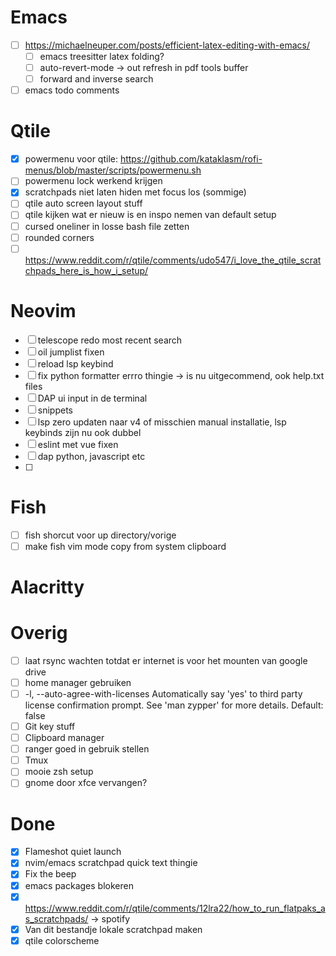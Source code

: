 # Emacs
- [ ]  https://michaelneuper.com/posts/efficient-latex-editing-with-emacs/
    - [ ]  emacs treesitter latex folding?
    - [ ]  auto-revert-mode → out refresh in pdf tools buffer
    - [ ]  forward and inverse search
- [ ]  emacs todo comments
# Qtile
- [x]  powermenu voor qtile: https://github.com/kataklasm/rofi-menus/blob/master/scripts/powermenu.sh
- [ ]  powermenu lock werkend krijgen
- [x]  scratchpads niet laten hiden met focus los (sommige)
- [ ]  qtile auto screen layout stuff
- [ ]  qtile kijken wat er nieuw is en inspo nemen van default setup
- [ ]  cursed oneliner in losse bash file zetten
- [ ]  rounded corners
- [ ]  https://www.reddit.com/r/qtile/comments/udo547/i_love_the_qtile_scratchpads_here_is_how_i_setup/

# Neovim
- [ ] telescope redo most recent search
- [ ] oil jumplist fixen
- [ ] reload lsp keybind
- [ ] fix python formatter errro thingie -> is nu uitgecommend, ook help.txt files
- [ ] DAP ui input in de terminal
- [ ] snippets
- [ ] lsp zero updaten naar v4 of misschien manual installatie, lsp keybinds zijn nu ook dubbel
- [ ] eslint met vue fixen
- [ ] dap python, javascript etc
- [ ] 

# Fish
- [ ]  fish shorcut voor up directory/vorige
- [ ]  make fish vim mode copy from system clipboard

# Alacritty

# Overig
- [ ]  laat rsync wachten totdat er internet is voor het mounten van google drive
- [ ]  home manager gebruiken
- [ ]  -l, --auto-agree-with-licenses Automatically say 'yes' to third party license confirmation prompt. See 'man zypper' for more details. Default: false
- [ ]  Git key stuff
- [ ]  Clipboard manager
- [ ]  ranger goed in gebruik stellen
- [ ]  Tmux
- [ ]  mooie zsh setup
- [ ]  gnome door xfce vervangen?

# Done
- [x]  Flameshot quiet launch
- [x]  nvim/emacs scratchpad quick text thingie
- [x]  Fix the beep
- [x]  emacs packages blokeren
- [x]  https://www.reddit.com/r/qtile/comments/12lra22/how_to_run_flatpaks_as_scratchpads/ → spotify
- [x]  Van dit bestandje lokale scratchpad maken
- [x]  qtile colorscheme

